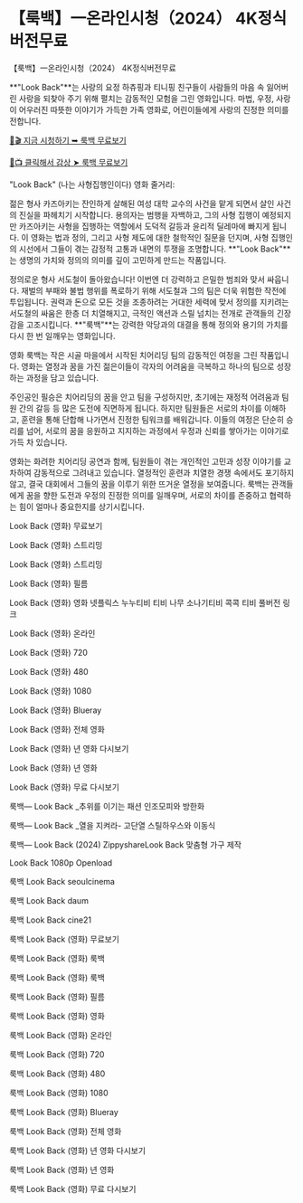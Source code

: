 # 【룩백】一온라인시청（2024） 4K정식버전무료
【룩백】一온라인시청（2024） 4K정식버전무료

**"Look Back"**는 사랑의 요정 하츄핑과 티니핑 친구들이 사람들의 마음 속 잃어버린 사랑을 되찾아 주기 위해 펼치는 감동적인 모험을 그린 영화입니다. 마법, 우정, 사랑이 어우러진 따뜻한 이야기가 가득한 가족 영화로, 어린이들에게 사랑의 진정한 의미를 전합니다.

[🔗🎬 지금 시청하기 ➥ 룩백 무료보기](https://t.co/dURZnBLaEH)

[🎥📺 클릭해서 감상 ➤ 룩백 무료보기](https://t.co/dURZnBLaEH)

"Look Back" (나는 사형집행인이다) 영화 줄거리:

젊은 형사 카즈아키는 잔인하게 살해된 여성 대학 교수의 사건을 맡게 되면서 살인 사건의 진실을 파헤치기 시작합니다. 용의자는 범행을 자백하고, 그의 사형 집행이 예정되지만 카즈아키는 사형을 집행하는 역할에서 도덕적 갈등과 윤리적 딜레마에 빠지게 됩니다. 이 영화는 법과 정의, 그리고 사형 제도에 대한 철학적인 질문을 던지며, 사형 집행인의 시선에서 그들이 겪는 감정적 고통과 내면의 투쟁을 조명합니다. **"Look Back"**는 생명의 가치와 정의의 의미를 깊이 고민하게 만드는 작품입니다.

정의로운 형사 서도철이 돌아왔습니다! 이번엔 더 강력하고 은밀한 범죄와 맞서 싸웁니다. 재벌의 부패와 불법 행위를 폭로하기 위해 서도철과 그의 팀은 더욱 위험한 작전에 투입됩니다. 권력과 돈으로 모든 것을 조종하려는 거대한 세력에 맞서 정의를 지키려는 서도철의 싸움은 한층 더 치열해지고, 극적인 액션과 스릴 넘치는 전개로 관객들의 긴장감을 고조시킵니다. **"룩백"**는 강력한 악당과의 대결을 통해 정의와 용기의 가치를 다시 한 번 일깨우는 영화입니다.

영화 룩백는 작은 시골 마을에서 시작된 치어리딩 팀의 감동적인 여정을 그린 작품입니다. 영화는 열정과 꿈을 가진 젊은이들이 각자의 어려움을 극복하고 하나의 팀으로 성장하는 과정을 담고 있습니다.

주인공인 필승은 치어리딩의 꿈을 안고 팀을 구성하지만, 초기에는 재정적 어려움과 팀원 간의 갈등 등 많은 도전에 직면하게 됩니다. 하지만 팀원들은 서로의 차이를 이해하고, 훈련을 통해 단합해 나가면서 진정한 팀워크를 배워갑니다. 이들의 여정은 단순히 승리를 넘어, 서로의 꿈을 응원하고 지지하는 과정에서 우정과 신뢰를 쌓아가는 이야기로 가득 차 있습니다.

영화는 화려한 치어리딩 공연과 함께, 팀원들이 겪는 개인적인 고민과 성장 이야기를 교차하여 감동적으로 그려내고 있습니다. 열정적인 훈련과 치열한 경쟁 속에서도 포기하지 않고, 결국 대회에서 그들의 꿈을 이루기 위한 뜨거운 열정을 보여줍니다. 룩백는 관객들에게 꿈을 향한 도전과 우정의 진정한 의미를 일깨우며, 서로의 차이를 존중하고 협력하는 힘이 얼마나 중요한지를 상기시킵니다.

Look Back (영화) 무료보기

Look Back (영화) 스트리밍

Look Back (영화) 스트리밍

Look Back (영화) 필름

Look Back (영화) 영화 넷플릭스 누누티비 티비 나무 소나기티비 콕콕 티비 풀버전 링크

Look Back (영화) 온라인

Look Back (영화) 720

Look Back (영화) 480

Look Back (영화) 1080

Look Back (영화) Blueray

Look Back (영화) 전체 영화

Look Back (영화) 년 영화 다시보기

Look Back (영화) 년 영화

Look Back (영화) 무료 다시보기

룩백— Look Back _추위를 이기는 패션 인조모피와 방한화

룩백— Look Back _열을 지켜라- 고단열 스틸하우스와 이동식

룩백— Look Back (2024) ZippyshareLook Back 맞춤형 가구 제작

Look Back 1080p Openload

룩백 Look Back seoulcinema

룩백 Look Back daum

룩백 Look Back cine21

룩백 Look Back (영화) 무료보기

룩백 Look Back (영화) 룩백

룩백 Look Back (영화) 룩백

룩백 Look Back (영화) 필름

룩백 Look Back (영화) 영화

룩백 Look Back (영화) 온라인

룩백 Look Back (영화) 720

룩백 Look Back (영화) 480

룩백 Look Back (영화) 1080

룩백 Look Back (영화) Blueray

룩백 Look Back (영화) 전체 영화

룩백 Look Back (영화) 년 영화 다시보기

룩백 Look Back (영화) 년 영화

룩백 Look Back (영화) 무료 다시보기

